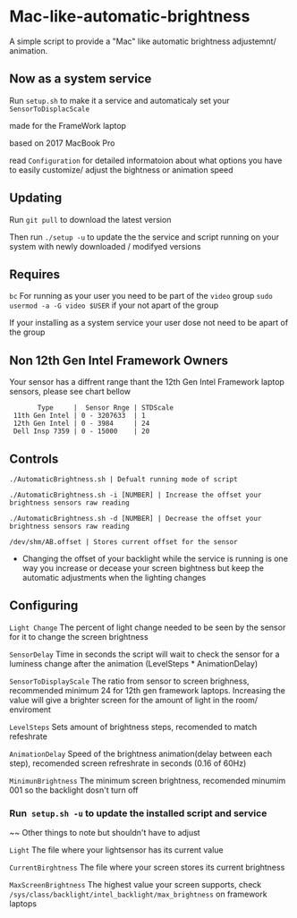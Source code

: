 # Mac-like-automatic-brightness
A simple script to provide a "Mac" like automatic brightness adjustemnt/ animation. 
## Now as a system service 
Run ```setup.sh``` to make it a service and automaticaly set your ```SensorToDisplacScale```

made for the FrameWork laptop

based on 2017 MacBook Pro


read ```Configuration``` for detailed informatoion about what options you have to easily  customize/ adjust the bightness or animation speed

## Updating
Run ```git pull``` to download the latest version

Then run ```./setup -u``` to update the the service and script running on your system with newly downloaded / modifyed versions


## Requires 
```bc```
For running as your user you need to be part of the ```video``` group 
```sudo usermod -a -G video $USER``` if your not apart of the group

If your installing as a system service your user dose not need to be apart of the group

## Non 12th Gen Intel Framework Owners
Your sensor has a diffrent range thant the 12th Gen Intel Framework laptop sensors, please see chart bellow


           Type     |  Sensor Rnge | STDScale
     11th Gen Intel | 0 - 3207633  | 1
     12th Gen Intel | 0 - 3984     | 24
     Dell Insp 7359 | 0 - 15000    | 20 

## Controls
```./AutomaticBrightness.sh | Defualt running mode of script```

```./AutomaticBrightness.sh -i [NUMBER] | Increase the offset your brightness sensors raw reading ```

```./AutomaticBrightness.sh -d [NUMBER] | Decrease the offset your brightness sensors raw reading ```

```/dev/shm/AB.offset | Stores current offset for the sensor```

* Changing the offset of your backlight while the service is running is one way you increase or decease your screen bightness but keep the automatic adjustments when the lighting changes 



## Configuring
```Light Change``` The percent of light change needed to be seen by the sensor for it to change the screen brightness

```SensorDelay``` Time in seconds the script will wait to check the sensor for a luminess change after the animation (LevelSteps * AnimationDelay)

```SensorToDisplayScale``` The ratio from sensor to screen brighness, recommended minimum 24  for 12th gen framework laptops. Increasing the value will give a brighter screen for the amount of light in the room/ enviroment

```LevelSteps```  Sets amount of brightness steps, recomended to match refeshrate

```AnimationDelay```  Speed of the brightness animation(delay between each step), recomended screen refreshrate in seconds (0.16 of 60Hz)

```MinimunBrightness``` The minimum screen brightness, recomended minumim 001 so the backlight dosn't turn off

### Run``` setup.sh -u``` to update the installed script and service

~~ Other things to note but shouldn't have to adjust

```Light```  The file where your lightsensor has its current value

```CurrentBirghtness```  The file where your screen stores its current brightness 

```MaxScreenBrightness``` The highest value your screen supports, check ```/sys/class/backlight/intel_backlight/max_brightness``` on framework laptops

